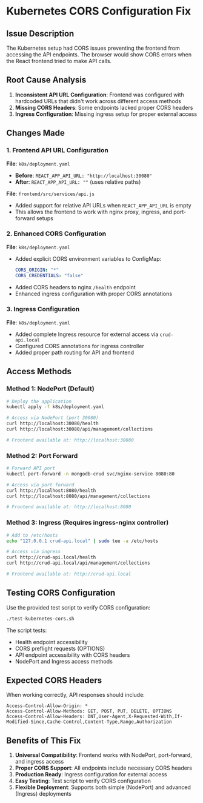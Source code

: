 # Kubernetes CORS Configuration Fix

## Issue Description
The Kubernetes setup had CORS issues preventing the frontend from accessing the API endpoints. The browser would show CORS errors when the React frontend tried to make API calls.

## Root Cause Analysis
1. **Inconsistent API URL Configuration**: Frontend was configured with hardcoded URLs that didn't work across different access methods
2. **Missing CORS Headers**: Some endpoints lacked proper CORS headers
3. **Ingress Configuration**: Missing ingress setup for proper external access

## Changes Made

### 1. Frontend API URL Configuration
**File**: `k8s/deployment.yaml`
- **Before**: `REACT_APP_API_URL: "http://localhost:30080"`
- **After**: `REACT_APP_API_URL: ""` (uses relative paths)

**File**: `frontend/src/services/api.js`
- Added support for relative API URLs when `REACT_APP_API_URL` is empty
- This allows the frontend to work with nginx proxy, ingress, and port-forward setups

### 2. Enhanced CORS Configuration
**File**: `k8s/deployment.yaml`
- Added explicit CORS environment variables to ConfigMap:
  ```yaml
  CORS_ORIGIN: "*"
  CORS_CREDENTIALS: "false"
  ```
- Added CORS headers to nginx `/health` endpoint
- Enhanced ingress configuration with proper CORS annotations

### 3. Ingress Configuration
**File**: `k8s/deployment.yaml`
- Added complete Ingress resource for external access via `crud-api.local`
- Configured CORS annotations for ingress controller
- Added proper path routing for API and frontend

## Access Methods

### Method 1: NodePort (Default)
```bash
# Deploy the application
kubectl apply -f k8s/deployment.yaml

# Access via NodePort (port 30080)
curl http://localhost:30080/health
curl http://localhost:30080/api/management/collections

# Frontend available at: http://localhost:30080
```

### Method 2: Port Forward
```bash
# Forward API port
kubectl port-forward -n mongodb-crud svc/nginx-service 8080:80

# Access via port forward
curl http://localhost:8080/health
curl http://localhost:8080/api/management/collections

# Frontend available at: http://localhost:8080
```

### Method 3: Ingress (Requires ingress-nginx controller)
```bash
# Add to /etc/hosts
echo "127.0.0.1 crud-api.local" | sudo tee -a /etc/hosts

# Access via ingress
curl http://crud-api.local/health
curl http://crud-api.local/api/management/collections

# Frontend available at: http://crud-api.local
```

## Testing CORS Configuration

Use the provided test script to verify CORS configuration:
```bash
./test-kubernetes-cors.sh
```

The script tests:
- Health endpoint accessibility
- CORS preflight requests (OPTIONS)
- API endpoint accessibility with CORS headers
- NodePort and Ingress access methods

## Expected CORS Headers
When working correctly, API responses should include:
```
Access-Control-Allow-Origin: *
Access-Control-Allow-Methods: GET, POST, PUT, DELETE, OPTIONS
Access-Control-Allow-Headers: DNT,User-Agent,X-Requested-With,If-Modified-Since,Cache-Control,Content-Type,Range,Authorization
```

## Benefits of This Fix
1. **Universal Compatibility**: Frontend works with NodePort, port-forward, and ingress access
2. **Proper CORS Support**: All endpoints include necessary CORS headers
3. **Production Ready**: Ingress configuration for external access
4. **Easy Testing**: Test script to verify CORS configuration
5. **Flexible Deployment**: Supports both simple (NodePort) and advanced (Ingress) deployments